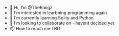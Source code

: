 - 👋 Hi, I’m @TheRangz
- 👀 I’m interested in learbning programming again
- 🌱 I’m currently learning Solity and Python
- 💞️ I’m looking to collaborate on - havent decided yet
- 📫 How to reach me TBD

<!---
TheRangz/TheRangz is a ✨ special ✨ repository because its `README.md` (this file) appears on your GitHub profile.
You can click the Preview link to take a look at your changes.
--->
